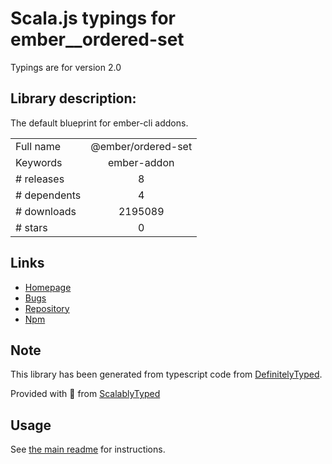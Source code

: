 
# Scala.js typings for ember__ordered-set

Typings are for version 2.0

## Library description:
The default blueprint for ember-cli addons.

|                    |                 |
| ------------------ | :-------------: |
| Full name          | @ember/ordered-set |
| Keywords           | ember-addon |
| # releases         | 8 |
| # dependents       | 4 |
| # downloads        | 2195089 |
| # stars            | 0 |

## Links
- [Homepage](https://github.com/emberjs/ember-ordered-set#readme)
- [Bugs](https://github.com/emberjs/ember-ordered-set/issues)
- [Repository](https://github.com/emberjs/ember-ordered-set)
- [Npm](https://www.npmjs.com/package/%40ember%2Fordered-set)
    


## Note
This library has been generated from typescript code from [DefinitelyTyped](https://definitelytyped.org).

Provided with :purple_heart: from [ScalablyTyped](https://github.com/oyvindberg/ScalablyTyped)

## Usage
See [the main readme](../../readme.md) for instructions.


